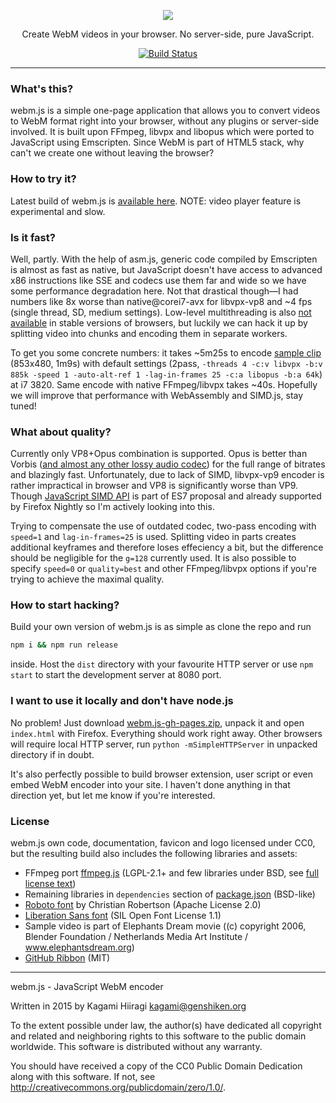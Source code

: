 <p align="center">
  <a href="https://kagami.github.io/webm.js/"><img src="https://raw.githubusercontent.com/Kagami/webm.js/master/src/index/logo.png"></a>
</p>

<p align="center">
  Create WebM videos in your browser. No server-side, pure JavaScript.
</p>

<p align="center">
  <a href="https://travis-ci.org/Kagami/webm.js"><img alt="Build Status" src="https://travis-ci.org/Kagami/webm.js.svg?branch=master"></a>
</p>

---

### What's this?

webm.js is a simple one-page application that allows you to convert videos to WebM format right into your browser, without any plugins or server-side involved. It is built upon FFmpeg, libvpx and libopus which were ported to JavaScript using Emscripten. Since WebM is part of HTML5 stack, why can't we create one without leaving the browser?

### How to try it?

Latest build of webm.js is [available here](https://kagami.github.io/webm.js/). NOTE: video player feature is experimental and slow.

### Is it fast?

Well, partly. With the help of asm.js, generic code compiled by Emscripten is almost as fast as native, but JavaScript doesn't have access to advanced x86 instructions like SSE and codecs use them far and wide so we have some performance degradation here. Not that drastical though—I had numbers like 8x worse than native@corei7-avx for libvpx-vp8 and ~4 fps (single thread, SD, medium settings). Low-level multithreading is also [not available](https://github.com/kripken/emscripten/blob/master/site/source/docs/porting/pthreads.rst) in stable versions of browsers, but luckily we can hack it up by splitting video into chunks and encoding them in separate workers.

To get you some concrete numbers: it takes ~5m25s to encode [sample clip](https://github.com/Kagami/webm.js/blob/master/src/source/ed.webm) (853x480, 1m9s) with default settings (2pass, `-threads 4 -c:v libvpx -b:v 885k -speed 1 -auto-alt-ref 1 -lag-in-frames 25 -c:a libopus -b:a 64k`) at i7 3820. Same encode with native FFmpeg/libvpx takes ~40s. Hopefully we will improve that performance with WebAssembly and SIMD.js, stay tuned!

### What about quality?

Currently only VP8+Opus combination is supported. Opus is better than Vorbis ([and almost any other lossy audio codec](http://opus-codec.org/comparison/quality.png)) for the full range of bitrates and blazingly fast. Unfortunately, due to lack of SIMD, libvpx-vp9 encoder is rather impractical in browser and VP8 is significantly worse than VP9. Though [JavaScript SIMD API](https://developer.mozilla.org/en-US/docs/Web/JavaScript/Reference/Global_Objects/SIMD) is part of ES7 proposal and already supported by Firefox Nightly so I'm actively looking into this.

Trying to compensate the use of outdated codec, two-pass encoding with `speed=1` and `lag-in-frames=25` is used. Splitting video in parts creates additional keyframes and therefore loses effeciency a bit, but  the difference should be negligible for the `g=128` currently used. It is also possible to specify `speed=0` or `quality=best` and other FFmpeg/libvpx options if you're trying to achieve the maximal quality.

### How to start hacking?

Build your own version of webm.js is as simple as clone the repo and run

```bash
npm i && npm run release
```

inside. Host the `dist` directory with your favourite HTTP server or use `npm start` to start the development server at 8080 port.

### I want to use it locally and don't have node.js

No problem! Just download [webm.js-gh-pages.zip](https://github.com/Kagami/webm.js/archive/gh-pages.zip), unpack it and open `index.html` with Firefox. Everything should work right away. Other browsers will require local HTTP server, run `python -mSimpleHTTPServer` in unpacked directory if in doubt.

It's also perfectly possible to build browser extension, user script or even embed WebM encoder into your site. I haven't done anything in that direction yet, but let me know if you're interested.

### License

webm.js own code, documentation, favicon and logo licensed under CC0, but the resulting build also includes the following libraries and assets:

* FFmpeg port [ffmpeg.js](https://github.com/Kagami/ffmpeg.js) (LGPL-2.1+ and few libraries under BSD, see [full license text](https://github.com/Kagami/ffmpeg.js/blob/master/LICENSE.WEBM))
* Remaining libraries in `dependencies` section of [package.json](https://github.com/Kagami/webm.js/blob/master/package.json) (BSD-like)
* [Roboto font](https://www.google.com/fonts/specimen/Roboto) by Christian Robertson (Apache License 2.0)
* [Liberation Sans font](https://fedorahosted.org/liberation-fonts/) (SIL Open Font License 1.1)
* Sample video is part of Elephants Dream movie ((c) copyright 2006, Blender Foundation / Netherlands Media Art Institute / www.elephantsdream.org)
* [GitHub Ribbon](https://github.com/blog/273-github-ribbons) (MIT)

---

webm.js - JavaScript WebM encoder

Written in 2015 by Kagami Hiiragi <kagami@genshiken.org>

To the extent possible under law, the author(s) have dedicated all copyright and related and neighboring rights to this software to the public domain worldwide. This software is distributed without any warranty.

You should have received a copy of the CC0 Public Domain Dedication along with this software. If not, see <http://creativecommons.org/publicdomain/zero/1.0/>.
